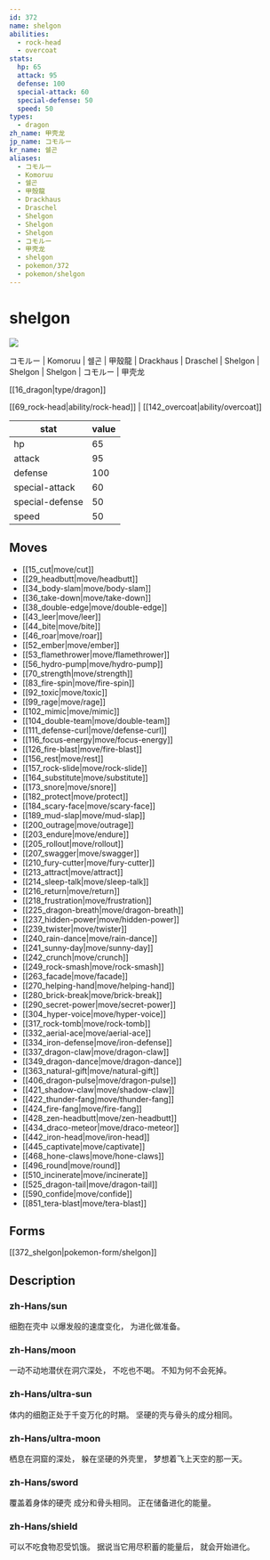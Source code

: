 ```yaml
---
id: 372
name: shelgon
abilities:
  - rock-head
  - overcoat
stats:
  hp: 65
  attack: 95
  defense: 100
  special-attack: 60
  special-defense: 50
  speed: 50
types:
  - dragon
zh_name: 甲壳龙
jp_name: コモルー
kr_name: 쉘곤
aliases:
  - コモルー
  - Komoruu
  - 쉘곤
  - 甲殼龍
  - Drackhaus
  - Draschel
  - Shelgon
  - Shelgon
  - Shelgon
  - コモルー
  - 甲壳龙
  - shelgon
  - pokemon/372
  - pokemon/shelgon
---
```

# shelgon

![](https://raw.githubusercontent.com/PokeAPI/sprites/master/sprites/pokemon/372.png)

コモルー | Komoruu | 쉘곤 | 甲殼龍 | Drackhaus | Draschel | Shelgon | Shelgon | Shelgon | コモルー | 甲壳龙

[[16_dragon|type/dragon]]

[[69_rock-head|ability/rock-head]] | [[142_overcoat|ability/overcoat]]

|stat|value|
|---|---|
|hp|65|
|attack|95|
|defense|100|
|special-attack|60|
|special-defense|50|
|speed|50|


## Moves

- [[15_cut|move/cut]]
- [[29_headbutt|move/headbutt]]
- [[34_body-slam|move/body-slam]]
- [[36_take-down|move/take-down]]
- [[38_double-edge|move/double-edge]]
- [[43_leer|move/leer]]
- [[44_bite|move/bite]]
- [[46_roar|move/roar]]
- [[52_ember|move/ember]]
- [[53_flamethrower|move/flamethrower]]
- [[56_hydro-pump|move/hydro-pump]]
- [[70_strength|move/strength]]
- [[83_fire-spin|move/fire-spin]]
- [[92_toxic|move/toxic]]
- [[99_rage|move/rage]]
- [[102_mimic|move/mimic]]
- [[104_double-team|move/double-team]]
- [[111_defense-curl|move/defense-curl]]
- [[116_focus-energy|move/focus-energy]]
- [[126_fire-blast|move/fire-blast]]
- [[156_rest|move/rest]]
- [[157_rock-slide|move/rock-slide]]
- [[164_substitute|move/substitute]]
- [[173_snore|move/snore]]
- [[182_protect|move/protect]]
- [[184_scary-face|move/scary-face]]
- [[189_mud-slap|move/mud-slap]]
- [[200_outrage|move/outrage]]
- [[203_endure|move/endure]]
- [[205_rollout|move/rollout]]
- [[207_swagger|move/swagger]]
- [[210_fury-cutter|move/fury-cutter]]
- [[213_attract|move/attract]]
- [[214_sleep-talk|move/sleep-talk]]
- [[216_return|move/return]]
- [[218_frustration|move/frustration]]
- [[225_dragon-breath|move/dragon-breath]]
- [[237_hidden-power|move/hidden-power]]
- [[239_twister|move/twister]]
- [[240_rain-dance|move/rain-dance]]
- [[241_sunny-day|move/sunny-day]]
- [[242_crunch|move/crunch]]
- [[249_rock-smash|move/rock-smash]]
- [[263_facade|move/facade]]
- [[270_helping-hand|move/helping-hand]]
- [[280_brick-break|move/brick-break]]
- [[290_secret-power|move/secret-power]]
- [[304_hyper-voice|move/hyper-voice]]
- [[317_rock-tomb|move/rock-tomb]]
- [[332_aerial-ace|move/aerial-ace]]
- [[334_iron-defense|move/iron-defense]]
- [[337_dragon-claw|move/dragon-claw]]
- [[349_dragon-dance|move/dragon-dance]]
- [[363_natural-gift|move/natural-gift]]
- [[406_dragon-pulse|move/dragon-pulse]]
- [[421_shadow-claw|move/shadow-claw]]
- [[422_thunder-fang|move/thunder-fang]]
- [[424_fire-fang|move/fire-fang]]
- [[428_zen-headbutt|move/zen-headbutt]]
- [[434_draco-meteor|move/draco-meteor]]
- [[442_iron-head|move/iron-head]]
- [[445_captivate|move/captivate]]
- [[468_hone-claws|move/hone-claws]]
- [[496_round|move/round]]
- [[510_incinerate|move/incinerate]]
- [[525_dragon-tail|move/dragon-tail]]
- [[590_confide|move/confide]]
- [[851_tera-blast|move/tera-blast]]

## Forms



[[372_shelgon|pokemon-form/shelgon]]

## Description

### zh-Hans/sun

细胞在壳中
以爆发般的速度变化，
为进化做准备。

### zh-Hans/moon

一动不动地潜伏在洞穴深处，
不吃也不喝。
不知为何不会死掉。

### zh-Hans/ultra-sun

体内的细胞正处于千变万化的时期。
坚硬的壳与骨头的成分相同。

### zh-Hans/ultra-moon

栖息在洞窟的深处，
躲在坚硬的外壳里，
梦想着飞上天空的那一天。

### zh-Hans/sword

覆盖着身体的硬壳
成分和骨头相同。
正在储备进化的能量。

### zh-Hans/shield

可以不吃食物忍受饥饿。
据说当它用尽积蓄的能量后，
就会开始进化。

